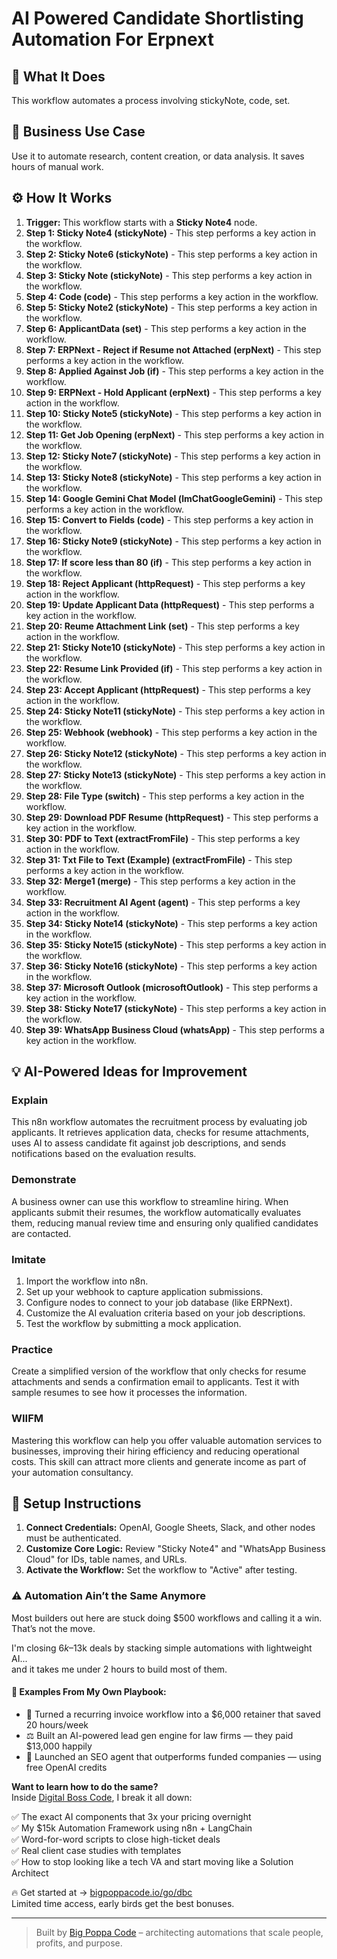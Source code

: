 # AI Powered Candidate Shortlisting Automation For Erpnext

## 🚀 What It Does
This workflow automates a process involving stickyNote, code, set.

## 💼 Business Use Case
Use it to automate research, content creation, or data analysis. It saves hours of manual work.

## ⚙️ How It Works
1.  **Trigger:** This workflow starts with a **Sticky Note4** node.
2. **Step 1: Sticky Note4 (stickyNote)** - This step performs a key action in the workflow.
3. **Step 2: Sticky Note6 (stickyNote)** - This step performs a key action in the workflow.
4. **Step 3: Sticky Note (stickyNote)** - This step performs a key action in the workflow.
5. **Step 4: Code (code)** - This step performs a key action in the workflow.
6. **Step 5: Sticky Note2 (stickyNote)** - This step performs a key action in the workflow.
7. **Step 6: ApplicantData (set)** - This step performs a key action in the workflow.
8. **Step 7: ERPNext - Reject if Resume not Attached (erpNext)** - This step performs a key action in the workflow.
9. **Step 8: Applied Against Job (if)** - This step performs a key action in the workflow.
10. **Step 9: ERPNext - Hold Applicant (erpNext)** - This step performs a key action in the workflow.
11. **Step 10: Sticky Note5 (stickyNote)** - This step performs a key action in the workflow.
12. **Step 11: Get Job Opening (erpNext)** - This step performs a key action in the workflow.
13. **Step 12: Sticky Note7 (stickyNote)** - This step performs a key action in the workflow.
14. **Step 13: Sticky Note8 (stickyNote)** - This step performs a key action in the workflow.
15. **Step 14: Google Gemini Chat Model (lmChatGoogleGemini)** - This step performs a key action in the workflow.
16. **Step 15: Convert to Fields (code)** - This step performs a key action in the workflow.
17. **Step 16: Sticky Note9 (stickyNote)** - This step performs a key action in the workflow.
18. **Step 17: If score less than 80 (if)** - This step performs a key action in the workflow.
19. **Step 18: Reject Applicant (httpRequest)** - This step performs a key action in the workflow.
20. **Step 19: Update Applicant Data (httpRequest)** - This step performs a key action in the workflow.
21. **Step 20: Reume Attachment Link (set)** - This step performs a key action in the workflow.
22. **Step 21: Sticky Note10 (stickyNote)** - This step performs a key action in the workflow.
23. **Step 22: Resume Link Provided (if)** - This step performs a key action in the workflow.
24. **Step 23: Accept Applicant (httpRequest)** - This step performs a key action in the workflow.
25. **Step 24: Sticky Note11 (stickyNote)** - This step performs a key action in the workflow.
26. **Step 25: Webhook (webhook)** - This step performs a key action in the workflow.
27. **Step 26: Sticky Note12 (stickyNote)** - This step performs a key action in the workflow.
28. **Step 27: Sticky Note13 (stickyNote)** - This step performs a key action in the workflow.
29. **Step 28: File Type (switch)** - This step performs a key action in the workflow.
30. **Step 29: Download PDF Resume (httpRequest)** - This step performs a key action in the workflow.
31. **Step 30: PDF to Text (extractFromFile)** - This step performs a key action in the workflow.
32. **Step 31: Txt File to Text (Example) (extractFromFile)** - This step performs a key action in the workflow.
33. **Step 32: Merge1 (merge)** - This step performs a key action in the workflow.
34. **Step 33: Recruitment AI Agent (agent)** - This step performs a key action in the workflow.
35. **Step 34: Sticky Note14 (stickyNote)** - This step performs a key action in the workflow.
36. **Step 35: Sticky Note15 (stickyNote)** - This step performs a key action in the workflow.
37. **Step 36: Sticky Note16 (stickyNote)** - This step performs a key action in the workflow.
38. **Step 37: Microsoft Outlook (microsoftOutlook)** - This step performs a key action in the workflow.
39. **Step 38: Sticky Note17 (stickyNote)** - This step performs a key action in the workflow.
40. **Step 39: WhatsApp Business Cloud (whatsApp)** - This step performs a key action in the workflow.

## 💡 AI-Powered Ideas for Improvement
### Explain
This n8n workflow automates the recruitment process by evaluating job applicants. It retrieves application data, checks for resume attachments, uses AI to assess candidate fit against job descriptions, and sends notifications based on the evaluation results.

### Demonstrate
A business owner can use this workflow to streamline hiring. When applicants submit their resumes, the workflow automatically evaluates them, reducing manual review time and ensuring only qualified candidates are contacted.

### Imitate
1. Import the workflow into n8n.
2. Set up your webhook to capture application submissions.
3. Configure nodes to connect to your job database (like ERPNext).
4. Customize the AI evaluation criteria based on your job descriptions.
5. Test the workflow by submitting a mock application.

### Practice
Create a simplified version of the workflow that only checks for resume attachments and sends a confirmation email to applicants. Test it with sample resumes to see how it processes the information.

### WIIFM
Mastering this workflow can help you offer valuable automation services to businesses, improving their hiring efficiency and reducing operational costs. This skill can attract more clients and generate income as part of your automation consultancy.

## 🔧 Setup Instructions
1. **Connect Credentials:** OpenAI, Google Sheets, Slack, and other nodes must be authenticated.
2. **Customize Core Logic:** Review "Sticky Note4" and "WhatsApp Business Cloud" for IDs, table names, and URLs.
3. **Activate the Workflow:** Set the workflow to "Active" after testing.

### ⚠️ Automation Ain’t the Same Anymore

Most builders out here are stuck doing $500 workflows and calling it a win.  
That’s not the move.  

I'm closing $6k–$13k deals by stacking simple automations with lightweight AI...  
and it takes me under 2 hours to build most of them.

#### 🧠 Examples From My Own Playbook:
- 🔁 Turned a recurring invoice workflow into a $6,000 retainer that saved 20 hours/week  
- ⚖️ Built an AI-powered lead gen engine for law firms — they paid $13,000 happily  
- 🚀 Launched an SEO agent that outperforms funded companies — using free OpenAI credits  

**Want to learn how to do the same?**  
Inside [Digital Boss Code](https://bigpoppacode.io/go/dbc), I break it all down:

✅ The exact AI components that 3x your pricing overnight  
✅ My $15k Automation Framework using n8n + LangChain  
✅ Word-for-word scripts to close high-ticket deals  
✅ Real client case studies with templates  
✅ How to stop looking like a tech VA and start moving like a Solution Architect  

🔥 Get started at → [bigpoppacode.io/go/dbc](https://bigpoppacode.io/go/dbc)  
Limited time access, early birds get the best bonuses.

---
> Built by [Big Poppa Code](https://bigpoppacode.io) – architecting automations that scale people, profits, and purpose.
